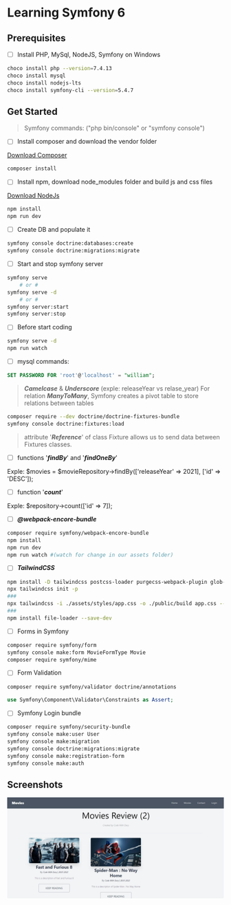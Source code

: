 # Learning Symfony 6

## Prerequisites

- [ ] Install PHP, MySql, NodeJS, Symfony on Windows

```bash
choco install php --version=7.4.13
choco install mysql
choco install nodejs-lts
choco install symfony-cli --version=5.4.7
```

## Get Started

> Symfony commands: ("php bin/console" or "symfony console")

- [ ] Install composer and download the vendor folder

[Download Composer](https://getcomposer.org/download/)

```bash
composer install
```

- [ ] Install npm, download node_modules folder and build js and css files

[Download NodeJs](https://nodejs.org/en/download/)

```bash
npm install
npm run dev
```

- [ ] Create DB and populate it

```bash
symfony console doctrine:databases:create
symfony console doctrine:migrations:migrate
```

- [ ] Start and stop symfony server

```bash
symfony serve
    # or #
symfony serve -d
    # or #
symfony server:start
symfony server:stop
```

- [ ] Before start coding

```bash
symfony serve -d
npm run watch
```

- [ ] mysql commands:

```sql
SET PASSWORD FOR 'root'@'localhost' = "william";
```

> ***Camelcase*** & ***Underscore*** (exple: releaseYear vs relase_year)
> For relation ***ManyToMany***, Symfony creates a pivot table to store relations between tables

```bash
composer require --dev doctrine/doctrine-fixtures-bundle
symfony console doctrine:fixtures:load
```

> attribute '***Reference***' of class Fixture allows us to send data between Fixtures classes.

- [ ] functions '***findBy***' and '***findOneBy***'

Exple: $movies = $movieRepository->findBy(['releaseYear' => 2021], ['id' => 'DESC']);

- [ ] function '***count***'

Exple: $repository->count(['id' => 7]);

- [ ] ***@webpack-encore-bundle***

```bash
composer require symfony/webpack-encore-bundle
npm install
npm run dev
npm run watch #(watch for change in our assets folder)
```

- [ ] ***TailwindCSS***

```bash
npm install -D tailwindcss postcss-loader purgecss-webpack-plugin glob-all path
npx tailwindcss init -p
###
npx tailwindcss -i ./assets/styles/app.css -o ./public/build app.css --watch
###
npm install file-loader --save-dev
```

- [ ] Forms in Symfony

```bash
composer require symfony/form
symfony console make:form MovieFormType Movie
composer require symfony/mime
```

- [ ] Form Validation

```bash
composer require symfony/validator doctrine/annotations
```

```php
use Symfony\Component\Validator\Constraints as Assert;
```

- [ ] Symfony Login bundle

```bash
composer require symfony/security-bundle
symfony console make:user User
symfony console make:migration
symfony console doctrine:migrations:migrate
symfony console make:registration-form
symfony console make:auth
```

## Screenshots

![Movies App Screenshot](movies-screenshot.png)
